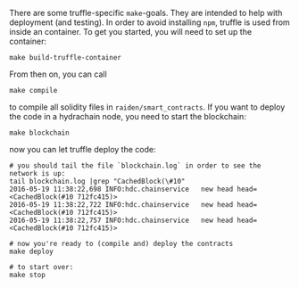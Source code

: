 There are some truffle-specific `make`-goals. They are intended to help with deployment (and testing). In order to avoid installing `npm`, truffle is used from inside an container. To get you started, you will need to set up the container:
```
make build-truffle-container
```
From then on, you can call
```
make compile
```
to compile all solidity files in `raiden/smart_contracts`.
If you want to deploy the code in a hydrachain node, you need to start the blockchain:
```
make blockchain
```
now you can let truffle deploy the code:
```
# you should tail the file `blockchain.log` in order to see the network is up:
tail blockchain.log |grep "CachedBlock(\#10"
2016-05-19 11:38:22,698 INFO:hdc.chainservice   new head head=<CachedBlock(#10 712fc415)>
2016-05-19 11:38:22,722 INFO:hdc.chainservice   new head head=<CachedBlock(#10 712fc415)>
2016-05-19 11:38:22,757 INFO:hdc.chainservice   new head head=<CachedBlock(#10 712fc415)>

# now you're ready to (compile and) deploy the contracts
make deploy

# to start over:
make stop
```
